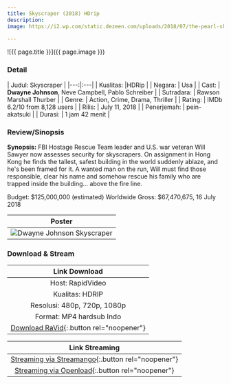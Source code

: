 ```yaml
---
title: Skyscraper (2018) HDrip
description:
image: https://i2.wp.com/static.dezeen.com/uploads/2018/07/the-pearl-skyscraper-movie-dwayne-johnson_dezeen_hero-1024x576.jpg

---
```


![{{ page.title }}]({{ page.image }})

### Detail

| Judul: Skyscraper |
|---:|:---|
| Kualitas: |HDRip |
| Negara: | Usa |
| Cast: | **Dwayne Johnson**, Neve Campbell,  Pablo Schreiber |
| Sutradara: | Rawson Marshall Thurber |
| Genre: | Action, Crime, Drama, Thriller |
| Rating: | IMDb 6.2/10 from 8,128 users |
| Rilis: | July 11, 2018 |
| Penerjemah: | pein-akatsuki |
| Durasi: | 1 jam 42 menit |

### Review/Sinopsis

**Synopsis:**
FBI Hostage Rescue Team leader and U.S. war veteran Will Sawyer now assesses security for skyscrapers. On assignment in Hong Kong he finds the tallest, safest building in the world suddenly ablaze, and he's been framed for it. A wanted man on the run, Will must find those responsible, clear his name and somehow rescue his family who are trapped inside the building... above the fire line.

Budget: $125,000,000 (estimated)
Worldwide Gross: $67,470,675, 16 July 2018

| Poster |
|:---:|
| ![Dwayne Johnson Skyscraper](https://i2.wp.com/www.news957.com/wp-content/blogs.dir/sites/5/2018/07/10/NYET187-79_2018_184750_hd.jpg) |

### Download & Stream

| Link Download |
|:---:|
| Host: RapidVideo |
| Kualitas: HDRIP |
| Resolusi: 480p, 720p, 1080p |
| Format: MP4 hardsub Indo |
| [Download RaVid](https://safelink.knoacc.org/#wyze9){:.button rel="noopener"} |


| Link Streaming |
|:---:|
| [Streaming via Streamango](https://safelink.knoacc.org/#DNPP8){:.button rel="noopener"}
| [Streaming via Openload](https://safelink.knoacc.org/#VJnXA){:.button rel="noopener"}
